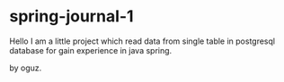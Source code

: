 # spring-journal-1

Hello I am a little project which read data from single table in postgresql database for gain experience in java spring.

by oguz.